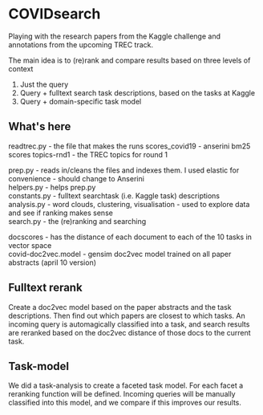 # COVIDsearch
Playing with the research papers from the Kaggle challenge and annotations from the upcoming TREC track.

The main idea is to (re)rank and compare results based on three levels of context
1) Just the query
2) Query + fulltext search task descriptions, based on the tasks at Kaggle
3) Query + domain-specific task model

## What's here
readtrec.py - the file that makes the runs
scores_covid19 - anserini bm25 scores
topics-rnd1 - the TREC topics for round 1

prep.py - reads in/cleans the files and indexes them. I used elastic for convenience - should change to Anserini  
helpers.py - helps prep.py  
constants.py - fulltext searchtask (i.e. Kaggle task) descriptions  
analysis.py - word clouds, clustering, visualisation - used to explore data and see if ranking makes sense  
search.py - the (re)ranking and searching

docscores - has the distance of each document to each of the 10 tasks in vector space  
covid-doc2vec.model - gensim doc2vec model trained on all paper abstracts (april 10 version)

## Fulltext rerank
Create a doc2vec model based on the paper abstracts and the task descriptions. Then find out which papers are closest to which tasks.
An incoming query is automagically classified into a task, and search results are reranked based on the doc2vec distance of those docs
to the current task.

## Task-model
We did a task-analysis to create a faceted task model. For each facet a reranking function will be defined. Incoming queries will be
manually classified into this model, and we compare if this improves our results.
